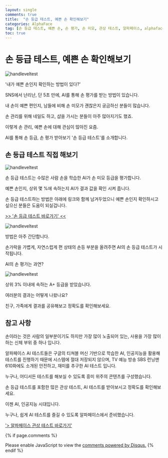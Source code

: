 ```yaml
---
layout: single
comments: true
title:  "손 등급 테스트, 예쁜 손 확인해보기"
categories: AlphaFace
tag: [손 등급 테스트, 예쁜 손, 손 평가, 손 미모, 관상 테스트, 알파페이스, alphaface]
toc: true
---
```



  <!-- Google addsense -->
  <script async src="https://pagead2.googlesyndication.com/pagead/js/adsbygoogle.js?client=ca-pub-2367691231152778"
    crossorigin="anonymous"></script>
  <!-- 상단 2개 -->
  <ins class="adsbygoogle" style="display:block" data-ad-client="ca-pub-2367691231152778" data-ad-slot="7442206282"
    data-ad-format="auto" data-full-width-responsive="true"></ins>
  <script>
    (adsbygoogle = window.adsbygoogle || []).push({});
  </script>


# 손 등급 테스트, 예쁜 손 확인해보기

![handleveltest](/assets/img/42-1.jpg)

'내가 예쁜 손인지 확인하는 방법이 있다?'

SNS에서 난리난, 단 5초 만에, AI를 통해 손 평가를 받는 방법이 있습니다.

내 손이 예쁜 편인지, 남들에 비해 손 미모가 괜찮은지 궁금하신 분들이 많습니다.

손 관리를 위해 네일도 하고, 샵을 가시는 분들이 아주 많아지기도 했죠.

이렇게 손 관리, 예쁜 손에 대해 관심이 많아진 요즘.

AI를 통해 손 등급, 손 평가 받아보기 '손 등급 테스트'를 소개합니다.


## 손 등급 테스트 직접 해보기

![handleveltest](/assets/img/42-2.jpg)

손 등급 테스트는 수많은 사람 손을 학습한 AI가 손 미모 등급을 평가합니다.

예쁜 손인지, 상위 몇 %에 속하는지 AI가 결과 값을 확인 시켜 줍니다.

손 등급 테스트하는 방법은 아래에 링크와 함께 남겨두었으니 예쁜 손인지 확인하시고 싶으신 분들은 도움이 되실겁니다.

<a href="https://alphaface-ai.com/handlevel/">>> '손 등급 테스트 바로가기' <<</a>

![handleveltest](/assets/img/42-3.jpg)

방법은 아주 간단합니다.

손가락을 가볍게, 자연스럽게 편 상태의 손등 부분을 올려주면 AI의 손 등급 테스트가 시작됩니다.

AI의 손 평가는 과연?

![handleveltest](/assets/img/42-4.jpg)

상위 3% 이내에 속하는 A+ 등급을 받았습니다.

여러분의 결과는 어떻게 나왔나요?

친구, 가족에게 결과를 공유해보고 정확도를 확인해보세요.


## 참고 사항

손이라는 것은 사람의 일부분이기도 하지만 가장 많이 노출되어 있는, 사용을 가장 많이 하는 신체 부위 중 하나 입니다.

알파페이스 AI 테스트들은 구글의 티쳐블 머신 기반으로 학습한 AI, 인공지능을 활용해 테스트를 진행하기 때문에 시스템에 절대 저장되지 않으며, TV 예능 방송 SBS 런닝맨 610화에도 소개된 안전하고, 재미를 추구한 AI 테스트 입니다.

누구나, 어디서든 테스트를 해보실 수 있도록 흥미 위주의 콘텐츠를 구성했습니다.

손 등급 테스트를 포함한 많은 관상 테스트, AI 테스트를 받아보시고 정확도를 확인해보세요.

이젠 AI, 인공지능 시대입니다.

누구나, 쉽게 AI 테스트를 즐길 수 있도록 알파페이스에서 준비했습니다.

<a href="https://alphaface-ai.com/">'> 알파페이스 관상 테스트 바로가기'</a>


  <!-- Google addsense -->
  <script async src="https://pagead2.googlesyndication.com/pagead/js/adsbygoogle.js?client=ca-pub-2367691231152778"
    crossorigin="anonymous"></script>
  <!-- alphaface.footer.add -->
  <ins class="adsbygoogle" style="display:block" data-ad-client="ca-pub-2367691231152778" data-ad-slot="8141421734"
    data-ad-format="auto" data-full-width-responsive="true"></ins>
  <script>
    (adsbygoogle = window.adsbygoogle || []).push({});
  </script>


{% if page.comments %}
<div id="disqus_thread"></div>
<script>
    /**
    *  RECOMMENDED CONFIGURATION VARIABLES: EDIT AND UNCOMMENT THE SECTION BELOW TO INSERT DYNAMIC VALUES FROM YOUR PLATFORM OR CMS.
    *  LEARN WHY DEFINING THESE VARIABLES IS IMPORTANT: https://disqus.com/admin/universalcode/#configuration-variables    */
    
    var disqus_config = function () {
    this.page.url = "{{ page.url | absolute_url }};";  // Replace PAGE_URL with your page's canonical URL variable
    this.page.identifier = "{{ page.id }}";; // Replace PAGE_IDENTIFIER with your page's unique identifier variable
    };
    
    (function() { // DON'T EDIT BELOW THIS LINE
    var d = document, s = d.createElement('script');
    s.src = 'https://alphafaceblog.disqus.com/embed.js';
    s.setAttribute('data-timestamp', +new Date());
    (d.head || d.body).appendChild(s);
    })();
</script>
<noscript>Please enable JavaScript to view the <a href="https://disqus.com/?ref_noscript">comments powered by Disqus.</a></noscript>
{% endif %}